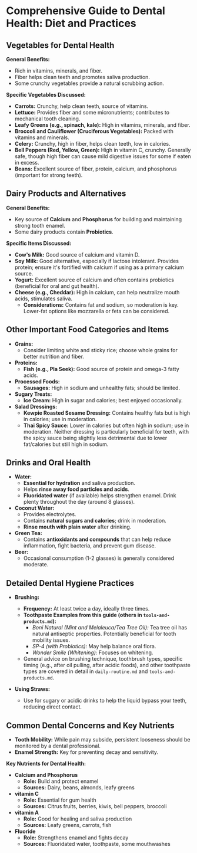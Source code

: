# Comprehensive Guide to Dental Health: Diet and Practices

## Vegetables for Dental Health

**General Benefits:**

* Rich in vitamins, minerals, and fiber.
* Fiber helps clean teeth and promotes saliva production.
* Some crunchy vegetables provide a natural scrubbing action.

**Specific Vegetables Discussed:**

* **Carrots:** Crunchy, help clean teeth, source of vitamins.
* **Lettuce:** Provides fiber and some micronutrients; contributes to mechanical tooth cleaning.
* **Leafy Greens (e.g., spinach, kale):** High in vitamins, minerals, and fiber.
* **Broccoli and Cauliflower (Cruciferous Vegetables):** Packed with vitamins and minerals.
* **Celery:** Crunchy, high in fiber, helps clean teeth, low in calories.
* **Bell Peppers (Red, Yellow, Green):** High in vitamin C, crunchy. Generally safe, though high fiber can cause mild digestive issues for some if eaten in excess.
* **Beans:** Excellent source of fiber, protein, calcium, and phosphorus (important for strong teeth).

## Dairy Products and Alternatives

**General Benefits:**

* Key source of **Calcium** and **Phosphorus** for building and maintaining strong tooth enamel.
* Some dairy products contain **Probiotics**.

**Specific Items Discussed:**

* **Cow's Milk:** Good source of calcium and vitamin D.
* **Soy Milk:** Good alternative, especially if lactose intolerant. Provides protein; ensure it's fortified with calcium if using as a primary calcium source.
* **Yogurt:** Excellent source of calcium and often contains probiotics (beneficial for oral and gut health).
* **Cheese (e.g., Cheddar):** High in calcium, can help neutralize mouth acids, stimulates saliva.
  * **Considerations:** Contains fat and sodium, so moderation is key. Lower-fat options like mozzarella or feta can be considered.

## Other Important Food Categories and Items

* **Grains:**
  * Consider limiting white and sticky rice; choose whole grains for better nutrition and fiber.
* **Proteins:**
  * **Fish (e.g., Pla Seek):** Good source of protein and omega-3 fatty acids.
* **Processed Foods:**
  * **Sausages:** High in sodium and unhealthy fats; should be limited.
* **Sugary Treats:**
  * **Ice Cream:** High in sugar and calories; best enjoyed occasionally.
* **Salad Dressings:**
  * **Kewpie Roasted Sesame Dressing:** Contains healthy fats but is high in calories; use in moderation.
  * **Thai Spicy Sauce:** Lower in calories but often high in sodium; use in moderation. Neither dressing is particularly beneficial for teeth, with the spicy sauce being slightly less detrimental due to lower fat/calories but still high in sodium.

## Drinks and Oral Health

* **Water:**
  * **Essential for hydration** and saliva production.
  * Helps **rinse away food particles and acids**.
  * **Fluoridated water** (if available) helps strengthen enamel. Drink plenty throughout the day (around 8 glasses).
* **Coconut Water:**
  * Provides electrolytes.
  * Contains **natural sugars and calories**; drink in moderation.
  * **Rinse mouth with plain water** after drinking.
* **Green Tea:**
  * Contains **antioxidants and compounds** that can help reduce inflammation, fight bacteria, and prevent gum disease.
* **Beer:**
  * Occasional consumption (1-2 glasses) is generally considered moderate.

## Detailed Dental Hygiene Practices

* **Brushing:**
  * **Frequency:** At least twice a day, ideally three times.
  * **Toothpaste Examples from this guide (others in `tools-and-products.md`):**
    * *Boni Natural (Mint and Melaleuca/Tea Tree Oil):* Tea tree oil has natural antiseptic properties. Potentially beneficial for tooth mobility issues.
    * *SP-4 (with Probiotics):* May help balance oral flora.
    * *Wonder Smile (Whitening):* Focuses on whitening.
  * General advice on brushing technique, toothbrush types, specific timing (e.g., after oil pulling, after acidic foods), and other toothpaste types are covered in detail in `daily-routine.md` and `tools-and-products.md`.

* **Using Straws:**
  * Use for sugary or acidic drinks to help the liquid bypass your teeth, reducing direct contact.

## Common Dental Concerns and Key Nutrients

* **Tooth Mobility:** While pain may subside, persistent looseness should be monitored by a dental professional.
* **Enamel Strength:** Key for preventing decay and sensitivity.

**Key Nutrients for Dental Health:**

* **Calcium and Phosphorus**
  * **Role:** Build and protect enamel
  * **Sources:** Dairy, beans, almonds, leafy greens
* **vitamin C**
  * **Role:** Essential for gum health
  * **Sources:** Citrus fruits, berries, kiwis, bell peppers, broccoli
* **vitamin A**
  * **Role:** Good for healing and saliva production
  * **Sources:** Leafy greens, carrots, fish
* **Fluoride**
  * **Role:** Strengthens enamel and fights decay
  * **Sources:** Fluoridated water, toothpaste, some mouthwashes

